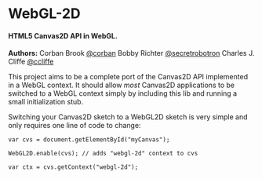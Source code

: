 WebGL-2D
========

#### HTML5 Canvas2D API in WebGL. ####

**Authors:**
    Corban Brook [@corban](http://twitter.com/corban)
    Bobby Richter [@secretrobotron](http://twitter.com/secretrobotron)
    Charles J. Cliffe [@ccliffe](http://twitter.com/ccliffe)

This project aims to be a complete port of the Canvas2D API implemented in a WebGL context. 
It should allow _most_ Canvas2D applications to be switched to a WebGL context simply by including 
this lib and running a small initialization stub.

Switching your Canvas2D sketch to a WebGL2D sketch is very simple and only requires one line of code to change:

    var cvs = document.getElementById("myCanvas");

    WebGL2D.enable(cvs); // adds "webgl-2d" context to cvs

    var ctx = cvs.getContext("webgl-2d");

